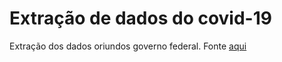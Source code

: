 # Extração de dados do covid-19

Extração dos dados oriundos governo federal. Fonte [aqui](http://plataforma.saude.gov.br/novocoronavirus/resources/scripts/database.js)


